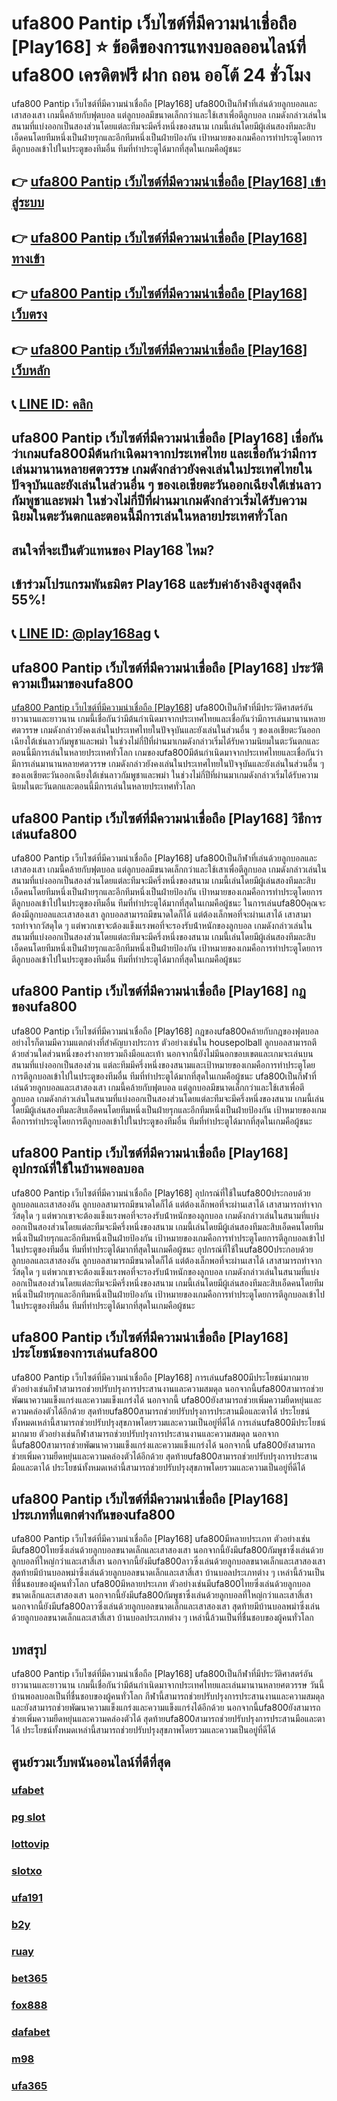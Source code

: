 
# ufa800 Pantip เว็บไซต์ที่มีความน่าเชื่อถือ [Play168] ⭐ ข้อดีของการแทงบอลออนไลน์ที่ ufa800 เครดิตฟรี ฝาก ถอน ออโต้ 24 ชั่วโมง

ufa800 Pantip เว็บไซต์ที่มีความน่าเชื่อถือ [Play168] ufa800เป็นกีฬาที่เล่นด้วยลูกบอลและเสาสองเสา เกมนี้คล้ายกับฟุตบอล แต่ลูกบอลมีขนาดเล็กกว่าและใช้เสาเพื่อตีลูกบอล เกมดังกล่าวเล่นในสนามที่แบ่งออกเป็นสองส่วนโดยแต่ละทีมจะมีครึ่งหนึ่งของสนาม เกมนี้เล่นโดยมีผู้เล่นสองทีมละสิบเอ็ดคนโดยทีมหนึ่งเป็นฝ่ายรุกและอีกทีมหนึ่งเป็นฝ่ายป้องกัน เป้าหมายของเกมคือการทําประตูโดยการตีลูกบอลเข้าไปในประตูของทีมอื่น ทีมที่ทําประตูได้มากที่สุดในเกมคือผู้ชนะ

## 👉 [ufa800 Pantip เว็บไซต์ที่มีความน่าเชื่อถือ [Play168] เข้าสู่ระบบ](https://bit.ly/3TCj9rY)
## 👉 [ufa800 Pantip เว็บไซต์ที่มีความน่าเชื่อถือ [Play168] ทางเข้า](https://bit.ly/3TCj9rY)
## 👉 [ufa800 Pantip เว็บไซต์ที่มีความน่าเชื่อถือ [Play168] เว็บตรง](https://bit.ly/3TCj9rY)
## 👉 [ufa800 Pantip เว็บไซต์ที่มีความน่าเชื่อถือ [Play168] เว็บหลัก](https://bit.ly/3TCj9rY)
## 📞 [LINE ID: คลิก](https://line.me/R/ti/p/@342mcrfd)

## ufa800 Pantip เว็บไซต์ที่มีความน่าเชื่อถือ [Play168] เชื่อกันว่าเกมufa800มีต้นกําเนิดมาจากประเทศไทย และเชื่อกันว่ามีการเล่นมานานหลายศตวรรษ เกมดังกล่าวยังคงเล่นในประเทศไทยในปัจจุบันและยังเล่นในส่วนอื่น ๆ ของเอเชียตะวันออกเฉียงใต้เช่นลาวกัมพูชาและพม่า ในช่วงไม่กี่ปีที่ผ่านมาเกมดังกล่าวเริ่มได้รับความนิยมในตะวันตกและตอนนี้มีการเล่นในหลายประเทศทั่วโลก

## สนใจที่จะเป็นตัวแทนของ Play168 ไหม?
## เข้าร่วมโปรแกรมพันธมิตร Play168 และรับค่าอ้างอิงสูงสุดถึง 55%!
## 📞 [LINE ID: @play168ag](https://bit.ly/3RSGiFl) 📞

## ufa800 Pantip เว็บไซต์ที่มีความน่าเชื่อถือ [Play168] ประวัติความเป็นมาของufa800
[ufa800 Pantip เว็บไซต์ที่มีความน่าเชื่อถือ [Play168]](https://atom.io/themes/ufa800%20%E0%B9%80%E0%B8%A7%E0%B9%87%E0%B8%9A%E0%B8%95%E0%B8%A3%E0%B8%87) ufa800เป็นกีฬาที่มีประวัติศาสตร์อันยาวนานและยาวนาน เกมนี้เชื่อกันว่ามีต้นกําเนิดมาจากประเทศไทยและเชื่อกันว่ามีการเล่นมานานหลายศตวรรษ เกมดังกล่าวยังคงเล่นในประเทศไทยในปัจจุบันและยังเล่นในส่วนอื่น ๆ ของเอเชียตะวันออกเฉียงใต้เช่นลาวกัมพูชาและพม่า ในช่วงไม่กี่ปีที่ผ่านมาเกมดังกล่าวเริ่มได้รับความนิยมในตะวันตกและตอนนี้มีการเล่นในหลายประเทศทั่วโลก
เกมของufa800มีต้นกําเนิดมาจากประเทศไทยและเชื่อกันว่ามีการเล่นมานานหลายศตวรรษ เกมดังกล่าวยังคงเล่นในประเทศไทยในปัจจุบันและยังเล่นในส่วนอื่น ๆ ของเอเชียตะวันออกเฉียงใต้เช่นลาวกัมพูชาและพม่า ในช่วงไม่กี่ปีที่ผ่านมาเกมดังกล่าวเริ่มได้รับความนิยมในตะวันตกและตอนนี้มีการเล่นในหลายประเทศทั่วโลก

## ufa800 Pantip เว็บไซต์ที่มีความน่าเชื่อถือ [Play168] วิธีการเล่นufa800
ufa800 Pantip เว็บไซต์ที่มีความน่าเชื่อถือ [Play168] ufa800เป็นกีฬาที่เล่นด้วยลูกบอลและเสาสองเสา เกมนี้คล้ายกับฟุตบอล แต่ลูกบอลมีขนาดเล็กกว่าและใช้เสาเพื่อตีลูกบอล เกมดังกล่าวเล่นในสนามที่แบ่งออกเป็นสองส่วนโดยแต่ละทีมจะมีครึ่งหนึ่งของสนาม เกมนี้เล่นโดยมีผู้เล่นสองทีมละสิบเอ็ดคนโดยทีมหนึ่งเป็นฝ่ายรุกและอีกทีมหนึ่งเป็นฝ่ายป้องกัน เป้าหมายของเกมคือการทําประตูโดยการตีลูกบอลเข้าไปในประตูของทีมอื่น ทีมที่ทําประตูได้มากที่สุดในเกมคือผู้ชนะ
ในการเล่นufa800คุณจะต้องมีลูกบอลและเสาสองเสา ลูกบอลสามารถมีขนาดใดก็ได้ แต่ต้องเล็กพอที่จะผ่านเสาได้ เสาสามารถทําจากวัสดุใด ๆ แต่พวกเขาจะต้องแข็งแรงพอที่จะรองรับน้ําหนักของลูกบอล เกมดังกล่าวเล่นในสนามที่แบ่งออกเป็นสองส่วนโดยแต่ละทีมจะมีครึ่งหนึ่งของสนาม เกมนี้เล่นโดยมีผู้เล่นสองทีมละสิบเอ็ดคนโดยทีมหนึ่งเป็นฝ่ายรุกและอีกทีมหนึ่งเป็นฝ่ายป้องกัน เป้าหมายของเกมคือการทําประตูโดยการตีลูกบอลเข้าไปในประตูของทีมอื่น ทีมที่ทําประตูได้มากที่สุดในเกมคือผู้ชนะ

## ufa800 Pantip เว็บไซต์ที่มีความน่าเชื่อถือ [Play168] กฎของufa800
ufa800 Pantip เว็บไซต์ที่มีความน่าเชื่อถือ [Play168] กฎของufa800คล้ายกับกฎของฟุตบอล อย่างไรก็ตามมีความแตกต่างที่สําคัญบางประการ ตัวอย่างเช่นใน housepolball ลูกบอลสามารถตีด้วยส่วนใดส่วนหนึ่งของร่างกายรวมถึงมือและเท้า นอกจากนี้ยังไม่มีนอกขอบเขตและเกมจะเล่นบนสนามที่แบ่งออกเป็นสองส่วน แต่ละทีมมีครึ่งหนึ่งของสนามและเป้าหมายของเกมคือการทําประตูโดยการตีลูกบอลเข้าไปในประตูของทีมอื่น ทีมที่ทําประตูได้มากที่สุดในเกมคือผู้ชนะ
ufa800เป็นกีฬาที่เล่นด้วยลูกบอลและเสาสองเสา เกมนี้คล้ายกับฟุตบอล แต่ลูกบอลมีขนาดเล็กกว่าและใช้เสาเพื่อตีลูกบอล เกมดังกล่าวเล่นในสนามที่แบ่งออกเป็นสองส่วนโดยแต่ละทีมจะมีครึ่งหนึ่งของสนาม เกมนี้เล่นโดยมีผู้เล่นสองทีมละสิบเอ็ดคนโดยทีมหนึ่งเป็นฝ่ายรุกและอีกทีมหนึ่งเป็นฝ่ายป้องกัน เป้าหมายของเกมคือการทําประตูโดยการตีลูกบอลเข้าไปในประตูของทีมอื่น ทีมที่ทําประตูได้มากที่สุดในเกมคือผู้ชนะ

## ufa800 Pantip เว็บไซต์ที่มีความน่าเชื่อถือ [Play168] อุปกรณ์ที่ใช้ในบ้านพอลบอล
ufa800 Pantip เว็บไซต์ที่มีความน่าเชื่อถือ [Play168] อุปกรณ์ที่ใช้ในufa800ประกอบด้วยลูกบอลและเสาสองอัน ลูกบอลสามารถมีขนาดใดก็ได้ แต่ต้องเล็กพอที่จะผ่านเสาได้ เสาสามารถทําจากวัสดุใด ๆ แต่พวกเขาจะต้องแข็งแรงพอที่จะรองรับน้ําหนักของลูกบอล เกมดังกล่าวเล่นในสนามที่แบ่งออกเป็นสองส่วนโดยแต่ละทีมจะมีครึ่งหนึ่งของสนาม เกมนี้เล่นโดยมีผู้เล่นสองทีมละสิบเอ็ดคนโดยทีมหนึ่งเป็นฝ่ายรุกและอีกทีมหนึ่งเป็นฝ่ายป้องกัน เป้าหมายของเกมคือการทําประตูโดยการตีลูกบอลเข้าไปในประตูของทีมอื่น ทีมที่ทําประตูได้มากที่สุดในเกมคือผู้ชนะ
อุปกรณ์ที่ใช้ในufa800ประกอบด้วยลูกบอลและเสาสองอัน ลูกบอลสามารถมีขนาดใดก็ได้ แต่ต้องเล็กพอที่จะผ่านเสาได้ เสาสามารถทําจากวัสดุใด ๆ แต่พวกเขาจะต้องแข็งแรงพอที่จะรองรับน้ําหนักของลูกบอล เกมดังกล่าวเล่นในสนามที่แบ่งออกเป็นสองส่วนโดยแต่ละทีมจะมีครึ่งหนึ่งของสนาม เกมนี้เล่นโดยมีผู้เล่นสองทีมละสิบเอ็ดคนโดยทีมหนึ่งเป็นฝ่ายรุกและอีกทีมหนึ่งเป็นฝ่ายป้องกัน เป้าหมายของเกมคือการทําประตูโดยการตีลูกบอลเข้าไปในประตูของทีมอื่น ทีมที่ทําประตูได้มากที่สุดในเกมคือผู้ชนะ

## ufa800 Pantip เว็บไซต์ที่มีความน่าเชื่อถือ [Play168] ประโยชน์ของการเล่นufa800
ufa800 Pantip เว็บไซต์ที่มีความน่าเชื่อถือ [Play168] การเล่นufa800มีประโยชน์มากมาย ตัวอย่างเช่นกีฬาสามารถช่วยปรับปรุงการประสานงานและความสมดุล นอกจากนี้ufa800สามารถช่วยพัฒนาความแข็งแกร่งและความแข็งแกร่งได้ นอกจากนี้ ufa800ยังสามารถช่วยเพิ่มความยืดหยุ่นและความคล่องตัวได้อีกด้วย สุดท้ายufa800สามารถช่วยปรับปรุงการประสานมือและตาได้ ประโยชน์ทั้งหมดเหล่านี้สามารถช่วยปรับปรุงสุขภาพโดยรวมและความเป็นอยู่ที่ดีได้
การเล่นufa800มีประโยชน์มากมาย ตัวอย่างเช่นกีฬาสามารถช่วยปรับปรุงการประสานงานและความสมดุล นอกจากนี้ufa800สามารถช่วยพัฒนาความแข็งแกร่งและความแข็งแกร่งได้ นอกจากนี้ ufa800ยังสามารถช่วยเพิ่มความยืดหยุ่นและความคล่องตัวได้อีกด้วย สุดท้ายufa800สามารถช่วยปรับปรุงการประสานมือและตาได้ ประโยชน์ทั้งหมดเหล่านี้สามารถช่วยปรับปรุงสุขภาพโดยรวมและความเป็นอยู่ที่ดีได้

## ufa800 Pantip เว็บไซต์ที่มีความน่าเชื่อถือ [Play168] ประเภทที่แตกต่างกันของufa800
ufa800 Pantip เว็บไซต์ที่มีความน่าเชื่อถือ [Play168] ufa800มีหลายประเภท ตัวอย่างเช่นมีufa800ไทยซึ่งเล่นด้วยลูกบอลขนาดเล็กและเสาสองเสา นอกจากนี้ยังมีufa800กัมพูชาซึ่งเล่นด้วยลูกบอลที่ใหญ่กว่าและเสาสี่เสา นอกจากนี้ยังมีufa800ลาวซึ่งเล่นด้วยลูกบอลขนาดเล็กและเสาสองเสา สุดท้ายมีบ้านบอลพม่าซึ่งเล่นด้วยลูกบอลขนาดเล็กและเสาสี่เสา บ้านบอลประเภทต่าง ๆ เหล่านี้ล้วนเป็นที่ชื่นชอบของผู้คนทั่วโลก
ufa800มีหลายประเภท ตัวอย่างเช่นมีufa800ไทยซึ่งเล่นด้วยลูกบอลขนาดเล็กและเสาสองเสา นอกจากนี้ยังมีufa800กัมพูชาซึ่งเล่นด้วยลูกบอลที่ใหญ่กว่าและเสาสี่เสา นอกจากนี้ยังมีufa800ลาวซึ่งเล่นด้วยลูกบอลขนาดเล็กและเสาสองเสา สุดท้ายมีบ้านบอลพม่าซึ่งเล่นด้วยลูกบอลขนาดเล็กและเสาสี่เสา บ้านบอลประเภทต่าง ๆ เหล่านี้ล้วนเป็นที่ชื่นชอบของผู้คนทั่วโลก

## บทสรุป
ufa800 Pantip เว็บไซต์ที่มีความน่าเชื่อถือ [Play168] ufa800เป็นกีฬาที่มีประวัติศาสตร์อันยาวนานและยาวนาน เกมนี้เชื่อกันว่ามีต้นกําเนิดมาจากประเทศไทยและเล่นมานานหลายศตวรรษ วันนี้บ้านพอลบอลเป็นที่ชื่นชอบของผู้คนทั่วโลก กีฬานี้สามารถช่วยปรับปรุงการประสานงานและความสมดุลและยังสามารถช่วยพัฒนาความแข็งแกร่งและความแข็งแกร่งได้อีกด้วย นอกจากนี้ufa800ยังสามารถช่วยเพิ่มความยืดหยุ่นและความคล่องตัวได้ สุดท้ายufa800สามารถช่วยปรับปรุงการประสานมือและตาได้ ประโยชน์ทั้งหมดเหล่านี้สามารถช่วยปรับปรุงสุขภาพโดยรวมและความเป็นอยู่ที่ดีได้

## ศูนย์รวมเว็บพนันออนไลน์ที่ดีที่สุด
### [ufabet](https://atom.io/packages/ufabet)
### [pg slot](https://atom.io/themes/pg%20slot)
### [lottovip](https://atom.io/packages/lottovip)
### [slotxo](https://atom.io/packages/slotxo)
### [ufa191](https://atom.io/packages/ufa191)
### [b2y](https://atom.io/packages/b2y)
### [ruay](https://atom.io/themes/ruay)
### [bet365](https://atom.io/packages/bet365)
### [fox888](https://atom.io/packages/fox888)
### [dafabet](https://atom.io/packages/dafabet)
### [m98](https://atom.io/packages/m98)
### [ufa365](https://atom.io/packages/ufa365)
